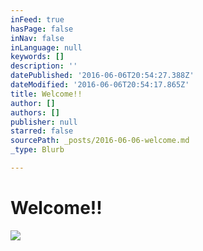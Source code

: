 ```yaml
---
inFeed: true
hasPage: false
inNav: false
inLanguage: null
keywords: []
description: ''
datePublished: '2016-06-06T20:54:27.388Z'
dateModified: '2016-06-06T20:54:17.865Z'
title: Welcome!!
author: []
authors: []
publisher: null
starred: false
sourcePath: _posts/2016-06-06-welcome.md
_type: Blurb

---
```

# Welcome!!
![](https://the-grid-user-content.s3-us-west-2.amazonaws.com/4804d50f-ffa9-423a-9a5c-5758dde41ad1.jpg)